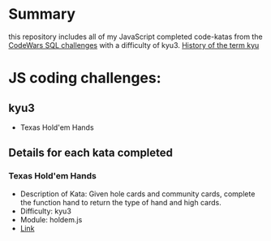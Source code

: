 # Summary

this repository includes all of my JavaScript completed code-katas from the
[CodeWars SQL challenges](http://wwww.codewars.com) with a difficulty of
kyu3. [History of the term kyu](https://en.wikipedia.org/wiki/Ky%C5%AB)

# JS coding challenges:

## kyu3

* Texas Hold'em Hands

## Details for each kata completed

### Texas Hold'em Hands
* Description of Kata: Given hole cards and community cards, complete the function
hand to return the type of hand and high cards.
* Difficulty: kyu3
* Module: holdem.js
* [Link](https://www.codewars.com/kata/texas-holdem-hands)
